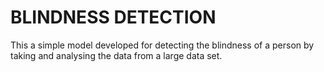 # BLINDNESS DETECTION
This a simple model developed for detecting the blindness of a person by taking and analysing the data from a large data set. 
